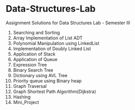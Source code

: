 # Data-Structures-Lab
Assignment Solutions for Data Structures Lab - Semester III
1. Searching and Sorting
2. Array Implementation of List ADT
3. Polynomial Manipulation using LinkedList
4. Implementation of Doubly Linked List
5. Application of Stack
6. Application of Queue
7. Expression Tree
8. Binary Search Tree
9. Dictionary using AVL Tree
10. Priority queue using Binary heap
11. Graph Traversal
12. Graph Shortest Path Algorithm(Dijkstra)
13. Hashing
14. Mini_Project
